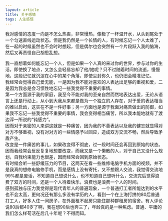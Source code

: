 ```yaml
---
layout: article
title: 关于感情
tags: 人生感悟
---
```

我对感情的态度一向是不怎么热衷，非常慢热，像极了一杯温开水，从头到尾处于一个匀速直线运动状态。但是我仍然是一个长情的人，有时候忘记一个人太难了，在一起的时候虽然也不会时时想起，但是偶尔也会突然有一个片段跃入我的脑海，然后又再责怪自己胡思乱想。  
<!--more-->
我一直想着如何能忘记一个人，但是如果一个人真的来过你的世界，参与过你的生活，即使换了地点，又怎么会轻易忘却了他/她呢？只不过随着时间的流逝，慢慢地，这段记忆就沉淀在心中的某个角落，即使尘封弥久，也仍旧会精准记忆。  
我经常会觉得自己爱无能，一是因为我不能对喜欢的人表达出足够的重视和爱，二是因为我总是会习惯性地忘记一些我觉得不重要的事情。  
第一个方面源于我的家庭，我至今不能对我的至亲自然而然地表达出爱，无论从语言上还是行动上，从小到大我从来都是做为一个独立的人存在，对于爱的表达相当的难以启齿，这实在不是一件好事；另一方面也是源于我面对痛苦做出的防御，如果我不忘记一些我觉得不重要的事情，我会变得相当痛苦，所以我本能地就有了渡边淳一所说的“钝感力”。  
因而对于亲密的人来讲这就是一种痛苦，因为我的不善表达以及我的健忘就显得对对方不够重视，没有对对方的一些情感予以回应，造成双方交流不畅，然后导致矛盾产生。  
改变是一件痛苦的事儿，如果改变得不彻底，过一段时间还会再回到原始的状态。因而我经常会反反复复地想要改变，而我又是一个懒散的人，对于自己又没什么规划，自我约束能力也很差，因而经常会回到原始状态。  
有时候会听一些舒缓压力的节目，这两天在看一些维修电脑手机方面的视频，并不是我真的想修电脑修手机，而是感情上没有寄托，又不想跟人交流，我觉得交流地99%都是废话，不知道自己想说什么，也不知道自己想听什么，交流完后觉得浪费了双方的时间，还是一个人待着快乐，浪费也是浪费一个人的时间。  
感到孤独与压力我觉得是现代青年人的普遍现象，一个普通打工者所能达到的水平也不会太高，更何况还有那么多没有学历的人，看到一个在上海打拼的80后普通打工人，好多人住一间房子，在外面租不起房只能住那种群租房的宿舍。有人评论说80后都40岁了啊，我在想90后也奔三了，年龄真的是一种焦虑。普通、平庸的我们怎么样苟活在后几十年呢？不得而知。
